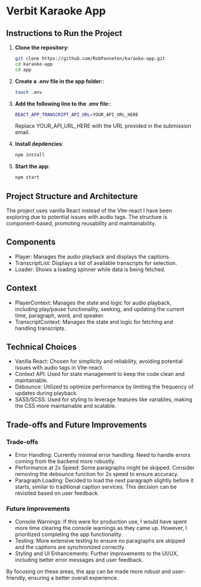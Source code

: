 # Verbit Karaoke App

## Instructions to Run the Project

1. **Clone the repository**:

   ```bash
   git clone https://github.com/RobPanneton/karaoke-app.git
   cd karaoke-app
   cd app
   ```

2. **Create a .env file in the app folder:**:

   ```bash
   touch .env
   ```

3. **Add the following line to the .env file:**:

   ```bash
   REACT_APP_TRANSCRIPT_API_URL=YOUR_API_URL_HERE
   ```

   Replace YOUR_API_URL_HERE with the URL provided in the submission email.

4. **Install depdencies**:

   ```bash
   npm install
   ```

5. **Start the app**:
   ```bash
   npm start
   ```

## Project Structure and Architecture

The project uses vanilla React instead of the Vite-react I have been exploring due to potential issues with audio tags. The structure is component-based, promoting reusability and maintainability.

## Components

- Player: Manages the audio playback and displays the captions.
- TranscriptList: Displays a list of available transcripts for selection.
- Loader: Shows a loading spinner while data is being fetched.

## Context

- PlayerContext: Manages the state and logic for audio playback, including play/pause functionality, seeking, and updating the current time, paragraph, word, and speaker.
- TranscriptContext: Manages the state and logic for fetching and handling transcripts.

## Technical Choices

- Vanilla React: Chosen for simplicity and reliability, avoiding potential issues with audio tags in Vite-react.
- Context API: Used for state management to keep the code clean and maintainable.
- Debounce: Utilized to optimize performance by limiting the frequency of updates during playback.
- SASS/SCSS: Used for styling to leverage features like variables, making the CSS more maintainable and scalable.

## Trade-offs and Future Improvements

### Trade-offs

- Error Handling: Currently minimal error handling. Need to handle errors coming from the backend more robustly.
- Performance at 2x Speed: Some paragraphs might be skipped. Consider removing the debounce function for 2x speed to ensure accuracy.
- Paragraph Loading: Decided to load the next paragraph slightly before it starts, similar to traditional caption services. This decision can be revisited based on user feedback.

### Future Improvements

- Console Warnings: If this were for production use, I would have spent more time clearing the console warnings as they came up. However, I prioritized completing the app functionality.
- Testing: More extensive testing to ensure no paragraphs are skipped and the captions are synchronized correctly.
- Styling and UI Enhancements: Further improvements to the UI/UX, including better error messages and user feedback.

By focusing on these areas, the app can be made more robust and user-friendly, ensuring a better overall experience.

